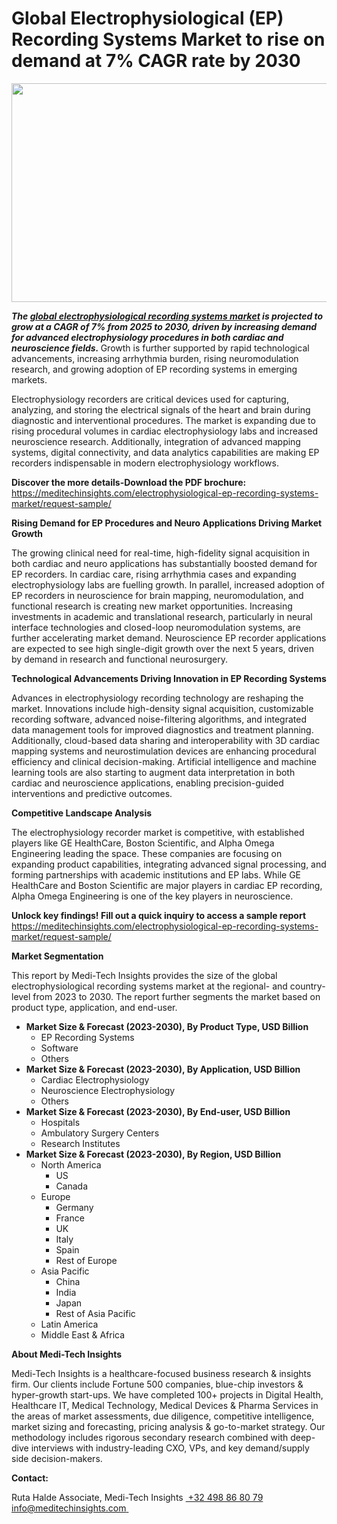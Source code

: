 <H1> Global Electrophysiological (EP) Recording Systems Market to rise on demand at 7% CAGR rate by 2030 </H1>
<img class="alignnone size-full wp-image-1844" src="http://dailyinvestorhub.com/wp-content/uploads/2025/06/Electro_Physio1-1.png" alt="" width="602" height="350" />

<strong><em>The </em></strong><a href="https://meditechinsights.com/electrophysiological-ep-recording-systems-market/"><strong><em>global electrophysiological recording systems market</em></strong></a><strong><em> is projected to grow at a CAGR of 7% from 2025 to 2030, driven by increasing demand for advanced electrophysiology procedures in both cardiac and neuroscience fields. </em></strong>Growth is further supported by rapid technological advancements, increasing arrhythmia burden, rising neuromodulation research, and growing adoption of EP recording systems in emerging markets.

Electrophysiology recorders are critical devices used for capturing, analyzing, and storing the electrical signals of the heart and brain during diagnostic and interventional procedures. The market is expanding due to rising procedural volumes in cardiac electrophysiology labs and increased neuroscience research. Additionally, integration of advanced mapping systems, digital connectivity, and data analytics capabilities are making EP recorders indispensable in modern electrophysiology workflows.

<strong>Discover the more details-Download the PDF brochure:
</strong><a href="https://meditechinsights.com/electrophysiological-ep-recording-systems-market/request-sample/">https://meditechinsights.com/electrophysiological-ep-recording-systems-market/request-sample/</a>

<strong>Rising Demand for EP Procedures and Neuro Applications Driving Market Growth</strong>

The growing clinical need for real-time, high-fidelity signal acquisition in both cardiac and neuro applications has substantially boosted demand for EP recorders. In cardiac care, rising arrhythmia cases and expanding electrophysiology labs are fuelling growth. In parallel, increased adoption of EP recorders in neuroscience for brain mapping, neuromodulation, and functional research is creating new market opportunities. Increasing investments in academic and translational research, particularly in neural interface technologies and closed-loop neuromodulation systems, are further accelerating market demand. Neuroscience EP recorder applications are expected to see high single-digit growth over the next 5 years, driven by demand in research and functional neurosurgery.

<strong>Technological Advancements Driving Innovation in EP Recording Systems</strong>

Advances in electrophysiology recording technology are reshaping the market. Innovations include high-density signal acquisition, customizable recording software, advanced noise-filtering algorithms, and integrated data management tools for improved diagnostics and treatment planning. Additionally, cloud-based data sharing and interoperability with 3D cardiac mapping systems and neurostimulation devices are enhancing procedural efficiency and clinical decision-making. Artificial intelligence and machine learning tools are also starting to augment data interpretation in both cardiac and neuroscience applications, enabling precision-guided interventions and predictive outcomes.

<strong>Competitive Landscape Analysis</strong>

The electrophysiology recorder market is competitive, with established players like GE HealthCare, Boston Scientific, and Alpha Omega Engineering leading the space. These companies are focusing on expanding product capabilities, integrating advanced signal processing, and forming partnerships with academic institutions and EP labs. While GE HealthCare and Boston Scientific are major players in cardiac EP recording, Alpha Omega Engineering is one of the key players in neuroscience.

<strong>Unlock key findings! Fill out a quick inquiry to access a sample report </strong>
<a href="https://meditechinsights.com/electrophysiological-ep-recording-systems-market/request-sample/">https://meditechinsights.com/electrophysiological-ep-recording-systems-market/request-sample/</a>

<strong>Market Segmentation</strong>

This report by Medi-Tech Insights provides the size of the global electrophysiological recording systems market at the regional- and country-level from 2023 to 2030. The report further segments the market based on product type, application, and end-user.
<ul>
 	<li><strong>Market Size &amp; Forecast (2023-2030), By Product Type, USD Billion</strong>
<ul>
 	<li>EP Recording Systems</li>
 	<li>Software</li>
 	<li>Others</li>
</ul>
</li>
 	<li><strong>Market Size &amp; Forecast (2023-2030), By Application, USD Billion</strong>
<ul>
 	<li>Cardiac Electrophysiology</li>
 	<li>Neuroscience Electrophysiology</li>
 	<li>Others</li>
</ul>
</li>
 	<li><strong>Market Size &amp; Forecast (2023-2030), By End-user, USD Billion</strong>
<ul>
 	<li>Hospitals</li>
 	<li>Ambulatory Surgery Centers</li>
 	<li>Research Institutes</li>
</ul>
</li>
 	<li><strong>Market Size &amp; Forecast (2023-2030), By Region, USD Billion</strong>
<ul>
 	<li>North America
<ul>
 	<li>US</li>
 	<li>Canada</li>
</ul>
</li>
 	<li>Europe
<ul>
 	<li>Germany</li>
 	<li>France</li>
 	<li>UK</li>
 	<li>Italy</li>
 	<li>Spain</li>
 	<li>Rest of Europe</li>
</ul>
</li>
 	<li>Asia Pacific
<ul>
 	<li>China</li>
 	<li>India</li>
 	<li>Japan</li>
 	<li>Rest of Asia Pacific</li>
</ul>
</li>
 	<li>Latin America</li>
 	<li>Middle East &amp; Africa</li>
</ul>
</li>
</ul>
<strong>About Medi-Tech Insights</strong>

Medi-Tech Insights is a healthcare-focused business research &amp; insights firm. Our clients include Fortune 500 companies, blue-chip investors &amp; hyper-growth start-ups. We have completed 100+ projects in Digital Health, Healthcare IT, Medical Technology, Medical Devices &amp; Pharma Services in the areas of market assessments, due diligence, competitive intelligence, market sizing and forecasting, pricing analysis &amp; go-to-market strategy. Our methodology includes rigorous secondary research combined with deep-dive interviews with industry-leading CXO, VPs, and key demand/supply side decision-makers.

<strong>Contact:</strong>

Ruta Halde
Associate, Medi-Tech Insights
<u> +32 498 86 80 79
</u><a href="mailto:info@meditechinsights.com">info@meditechinsights.com</a><u> </u>
